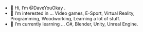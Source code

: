 
- 👋 Hi, I’m @DaveYouOkay .
- 👀 I’m interested in ... Video games, E-Sport, Virtual Reality, Programming, Woodworking, Learning a lot of stuff.
- 🌱 I’m currently learning ... C#, Blender, Unity, Unreal Engine.

<!---
### Pourquoi me prendre à l'ESGI ?
J'espère que ma forte motivation pour vous intégrer a su répondre à certaine de vos attentes !

J'ai également été le plus honnête possible tout au long de ma démarche pour représenter la personne que je suis vraiment.

Enfin, j’essaie continuellement de m’améliorer pour devenir une meilleure personne et que ma présence soit bénéfique pour les autres.


DaveYouOkay/DaveYouOkay is a ✨ special ✨ repository because its `README.md` (this file) appears on your GitHub profile.
You can click the Preview link to take a look at your changes.
--->
